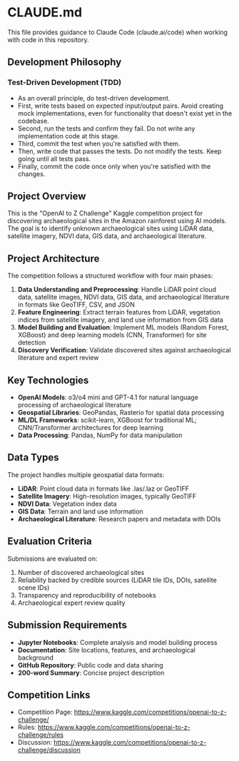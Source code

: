 # CLAUDE.md

This file provides guidance to Claude Code (claude.ai/code) when working with code in this repository.

## Development Philosophy

### Test-Driven Development (TDD)

* As an overall principle, do test-driven development.
* First, write tests based on expected input/output pairs. Avoid creating mock implementations, even for functionality that doesn't exist yet in the codebase.
* Second, run the tests and confirm they fail. Do not write any implementation code at this stage.
* Third, commit the test when you're satisfied with them.
* Then, write code that passes the tests. Do not modify the tests. Keep going until all tests pass.
* Finally, commit the code once only when you're satisfied with the changes.

## Project Overview

This is the "OpenAI to Z Challenge" Kaggle competition project for discovering archaeological sites in the Amazon rainforest using AI models. The goal is to identify unknown archaeological sites using LiDAR data, satellite imagery, NDVI data, GIS data, and archaeological literature.

## Project Architecture

The competition follows a structured workflow with four main phases:

1. **Data Understanding and Preprocessing**: Handle LiDAR point cloud data, satellite images, NDVI data, GIS data, and archaeological literature in formats like GeoTIFF, CSV, and JSON
2. **Feature Engineering**: Extract terrain features from LiDAR, vegetation indices from satellite imagery, and land use information from GIS data
3. **Model Building and Evaluation**: Implement ML models (Random Forest, XGBoost) and deep learning models (CNN, Transformer) for site detection
4. **Discovery Verification**: Validate discovered sites against archaeological literature and expert review

## Key Technologies

- **OpenAI Models**: o3/o4 mini and GPT-4.1 for natural language processing of archaeological literature
- **Geospatial Libraries**: GeoPandas, Rasterio for spatial data processing
- **ML/DL Frameworks**: scikit-learn, XGBoost for traditional ML; CNN/Transformer architectures for deep learning
- **Data Processing**: Pandas, NumPy for data manipulation

## Data Types

The project handles multiple geospatial data formats:
- **LiDAR**: Point cloud data in formats like .las/.laz or GeoTIFF
- **Satellite Imagery**: High-resolution images, typically GeoTIFF
- **NDVI Data**: Vegetation index data
- **GIS Data**: Terrain and land use information
- **Archaeological Literature**: Research papers and metadata with DOIs

## Evaluation Criteria

Submissions are evaluated on:
1. Number of discovered archaeological sites
2. Reliability backed by credible sources (LiDAR tile IDs, DOIs, satellite scene IDs)
3. Transparency and reproducibility of notebooks
4. Archaeological expert review quality

## Submission Requirements

- **Jupyter Notebooks**: Complete analysis and model building process
- **Documentation**: Site locations, features, and archaeological background
- **GitHub Repository**: Public code and data sharing
- **200-word Summary**: Concise project description

## Competition Links

- Competition Page: https://www.kaggle.com/competitions/openai-to-z-challenge/
- Rules: https://www.kaggle.com/competitions/openai-to-z-challenge/rules
- Discussion: https://www.kaggle.com/competitions/openai-to-z-challenge/discussion